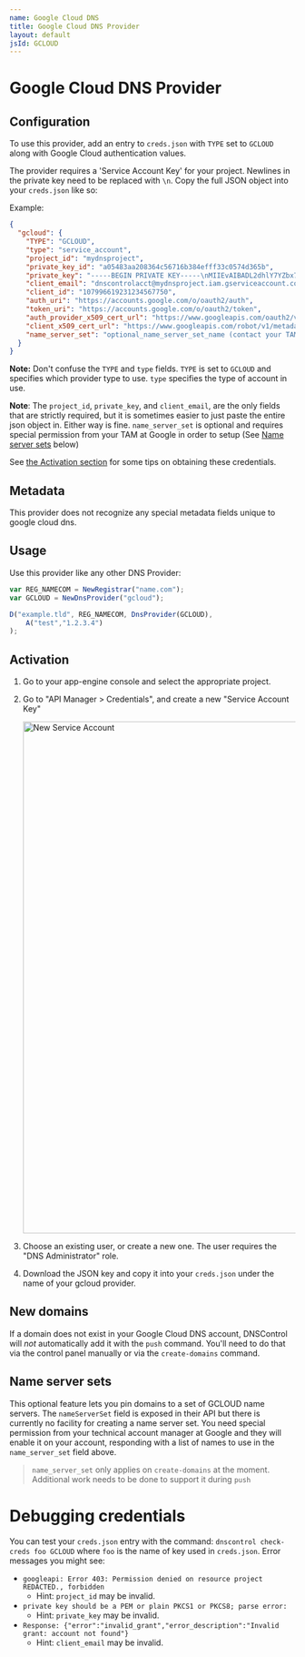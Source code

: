 ```yaml
---
name: Google Cloud DNS
title: Google Cloud DNS Provider
layout: default
jsId: GCLOUD
---
```


# Google Cloud DNS Provider

## Configuration

To use this provider, add an entry to `creds.json` with `TYPE` set to `GCLOUD`
along with Google Cloud authentication values.

The provider requires a 'Service Account Key' for your project. Newlines in the private key need to be replaced with `\n`. Copy the full JSON object into your `creds.json` like so:

Example:

```json
{
  "gcloud": {
    "TYPE": "GCLOUD",
    "type": "service_account",
    "project_id": "mydnsproject",
    "private_key_id": "a05483aa208364c56716b384efff33c0574d365b",
    "private_key": "-----BEGIN PRIVATE KEY-----\nMIIEvAIBADL2dhlY7YZbx7tpsfksOX\nih0DbxhiQ==\n-----END PRIVATE KEY-----\n",
    "client_email": "dnscontrolacct@mydnsproject.iam.gserviceaccount.com",
    "client_id": "107996619231234567750",
    "auth_uri": "https://accounts.google.com/o/oauth2/auth",
    "token_uri": "https://accounts.google.com/o/oauth2/token",
    "auth_provider_x509_cert_url": "https://www.googleapis.com/oauth2/v1/certs",
    "client_x509_cert_url": "https://www.googleapis.com/robot/v1/metadata/x509/dnscontrolsdfsdfsdf%40craigdnstest.iam.gserviceaccount.com",
    "name_server_set": "optional_name_server_set_name (contact your TAM)"
  }
}
```

**Note:** Don't confuse the `TYPE` and `type` fields.  `TYPE` is set to `GCLOUD` and specifies which provider type to use.  `type` specifies the type of account in use.

**Note**: The `project_id`, `private_key`, and `client_email`, are the only fields that are strictly required, but it is sometimes easier to just paste the entire json object in. Either way is fine.  `name_server_set` is optional and requires special permission from your TAM at Google in order to setup (See [Name server sets](#name_server_sets) below)

See [the Activation section](#activation) for some tips on obtaining these credentials.

## Metadata
This provider does not recognize any special metadata fields unique to google cloud dns.

## Usage
Use this provider like any other DNS Provider:

```js
var REG_NAMECOM = NewRegistrar("name.com");
var GCLOUD = NewDnsProvider("gcloud");

D("example.tld", REG_NAMECOM, DnsProvider(GCLOUD),
    A("test","1.2.3.4")
);
```

## Activation
1. Go to your app-engine console and select the appropriate project.
2. Go to "API Manager > Credentials", and create a new "Service Account Key"

    <img src="{{ site.github.url }}/assets/gcloud-json-screen.png" alt="New Service Account" style="width: 900px;"/>

3. Choose an existing user, or create a new one. The user requires the "DNS Administrator" role.
4. Download the JSON key and copy it into your `creds.json` under the name of your gcloud provider.

## New domains
If a domain does not exist in your Google Cloud DNS account, DNSControl
will *not* automatically add it with the `push` command. You'll need to do that via the
control panel manually or via the `create-domains` command.

## Name server sets

This optional feature lets you pin domains to a set of GCLOUD name servers.  The `nameServerSet` field is exposed in their API but there is
currently no facility for creating a name server set.  You need special permission from your technical account manager at Google and they
will enable it on your account, responding with a list of names to use in the `name_server_set` field above.

> `name_server_set` only applies on `create-domains` at the moment. Additional work needs to be done to support it during `push`

# Debugging credentials

You can test your `creds.json` entry with the command: `dnscontrol check-creds foo GCLOUD` where `foo` is the name of key used in `creds.json`.  Error messages you might see:

* `googleapi: Error 403: Permission denied on resource project REDACTED., forbidden`
  * Hint: `project_id` may be invalid.
* `private key should be a PEM or plain PKCS1 or PKCS8; parse error:`
  * Hint: `private_key` may be invalid.
* `Response: {"error":"invalid_grant","error_description":"Invalid grant: account not found"}`
  * Hint: `client_email` may be invalid.
